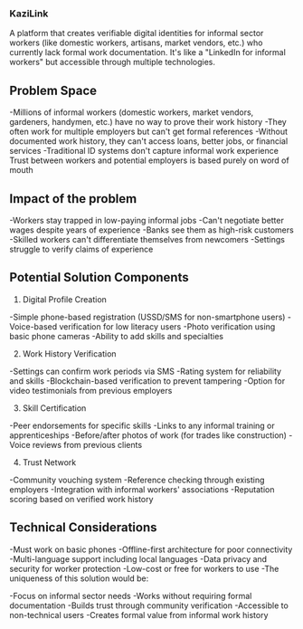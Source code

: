 ### KaziLink ###

 A platform that creates verifiable digital identities for informal sector workers (like domestic workers, artisans, market vendors, etc.) who currently lack formal work documentation. It's like a "LinkedIn for informal workers" but accessible through multiple technologies.


## Problem Space

-Millions of informal workers (domestic workers, market vendors, gardeners,
    handymen, etc.) have no way to prove their work history
-They often work for multiple employers but can't get formal references
-Without documented work history, they can't access loans, better jobs, or financial
    services
-Traditional ID systems don't capture informal work experience
    Trust between workers and potential employers is based purely on word of mouth


## Impact of the problem

-Workers stay trapped in low-paying informal jobs
-Can't negotiate better wages despite years of experience
-Banks see them as high-risk customers
-Skilled workers can't differentiate themselves from newcomers
-Settings struggle to verify claims of experience


## Potential Solution Components

1. Digital Profile Creation

-Simple phone-based registration (USSD/SMS for non-smartphone users)
-Voice-based verification for low literacy users
-Photo verification using basic phone cameras
-Ability to add skills and specialties

2. Work History Verification

-Settings can confirm work periods via SMS
-Rating system for reliability and skills
-Blockchain-based verification to prevent tampering
-Option for video testimonials from previous employers

3. Skill Certification

-Peer endorsements for specific skills
-Links to any informal training or apprenticeships
-Before/after photos of work (for trades like construction)
-Voice reviews from previous clients

4. Trust Network

-Community vouching system
-Reference checking through existing employers
-Integration with informal workers' associations
-Reputation scoring based on verified work history


## Technical Considerations ##

-Must work on basic phones
-Offline-first architecture for poor connectivity
-Multi-language support including local languages
-Data privacy and security for worker protection
-Low-cost or free for workers to use
-The uniqueness of this solution would be:

-Focus on informal sector needs
-Works without requiring formal documentation
-Builds trust through community verification
-Accessible to non-technical users
-Creates formal value from informal work history